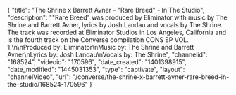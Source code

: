 {
    "title": "The Shrine x Barrett Avner - \"Rare Breed\" - In The Studio",
    "description": "\"Rare Breed\" was produced by Eliminator with music by The Shrine and Barrett Avner, lyrics by Josh Landau and vocals by The Shrine. The track was recorded at Eliminator Studios in Los Angeles, California and is the fourth track on the Converse compilation CONS EP VOL. 1.\n\nProduced by: Eliminator\nMusic by: The Shrine and Barrett Avner\nLyrics by: Josh Landau\nVocals by: The Shrine",
    "channelid": "168524",
    "videoid": "170596",
    "date_created": "1401398915",
    "date_modified": "1445031353",
    "type": "captivate",
    "layout": "channelVideo",
    "url": "\/converse\/the-shrine-x-barrett-avner-rare-breed-in-the-studio\/168524-170596"
}